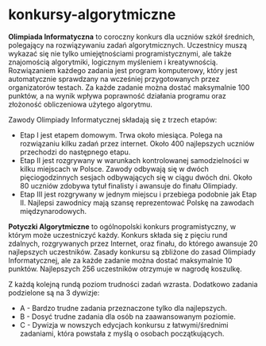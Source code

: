 # konkursy-algorytmiczne

<b>Olimpiada Informatyczna</b> to coroczny konkurs dla uczniów szkół średnich, polegający na rozwiązywaniu zadań algorytmicznych.
Uczestnicy muszą wykazać się nie tylko umiejętnościami programistycznymi, ale także znajomością algorytmiki, logicznym myśleniem i kreatywnością.
Rozwiązaniem każdego zadania jest program komputerowy, który jest automatycznie sprawdzany na wcześniej przygotowanych przez organizatorów testach.
Za każde zadanie można dostać maksymalnie 100 punktów, a na wynik wpływa poprawność działania programu oraz złożoność obliczeniowa użytego algorytmu.

Zawody Olimpiady Informatycznej składają się z trzech etapów:
<ul>
    <li>Etap I jest etapem domowym. Trwa około miesiąca. Polega na rozwiązaniu kilku zadań przez internet. Około 400 najlepszych
    uczniów przechodzi do następnego etapu. </li>
    <li>Etap II jest rozgrywany w warunkach kontrolowanej samodzielności w kilku miejscach w Polsce. Zawody odbywają się w dwóch pięciogodzinnych sesjach
    odbywających się w ciągu dwóch dni. Około 80 uczniów zdobywa tytuł finalisty i awansuje do finału Olimpiady. </li>
    <li>Etap III jest rozgrywany w jednym miejscu i przebiega podobnie jak Etap II. Najlepsi zawodnicy mają szansę reprezentować
    Polskę na zawodach międzynarodowych.</li>
</ul>


<b>Potyczki Algorytmiczne</b> to ogólnopolski konkurs programistyczny, w którym może uczestniczyć każdy. Konkurs składa się z pięciu rund zdalnych, 
rozgrywanych przez Internet, oraz finału, do którego awansuje 20 najlepszych uczestników. Zasady konkursu są zbliżone do zasad Olimpiady Informatycznej, ale
za każde zadanie można dostać maksymalnie 10 punktów. Najlepszych 256 uczestników otrzymuje w nagrodę koszulkę.


Z każdą kolejną rundą poziom trudności zadań wzrasta. Dodatkowo zadania podzielone są na 3 dywizje:
<ul>
    <li>A - Bardzo trudne zadania przeznaczone tylko dla najlepszych. </li>
    <li>B - Dosyć trudne zadania dla osób na zaawansowanym poziomie. </li>
    <li>C - Dywizja w nowszych edycjach konkursu z łatwymi/średnimi zadaniami, która powstała z myślą o osobach początkujących. </li>
</ul>
